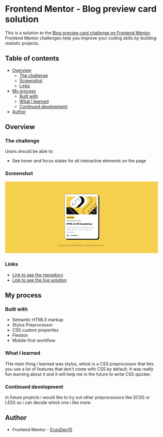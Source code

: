 # Frontend Mentor - Blog preview card solution

This is a solution to the [Blog preview card challenge on Frontend Mentor](https://www.frontendmentor.io/challenges/blog-preview-card-ckPaj01IcS). Frontend Mentor challenges help you improve your coding skills by building realistic projects. 

## Table of contents

- [Overview](#overview)
  - [The challenge](#the-challenge)
  - [Screenshot](#screenshot)
  - [Links](#links)
- [My process](#my-process)
  - [Built with](#built-with)
  - [What I learned](#what-i-learned)
  - [Continued development](#continued-development)
- [Author](#author)


## Overview

### The challenge

Users should be able to:

- See hover and focus states for all interactive elements on the page

### Screenshot

![screenshot](/assets/images/brave_screenshot.png)

### Links

- [Link to see the repository](https://github.com/EnzoDev10/blog-preview-card)
- [Link to see the live solution](https://enzodev10.github.io/blog-preview-card/)

## My process

### Built with

- Semantic HTML5 markup
- Stylus Preprocessor
- CSS custom properties
- Flexbox
- Mobile-first workflow

### What I learned

THe main thing i learned was stylus, whick is a CSS preprocessor that lets you use a lot of features that don't come with CSS by default. It was really fun learning about it and it will help me in the future to write CSS quicker.

### Continued development

In future projects i would like to try out other preprocessors like SCSS or LESS so i can decide whick one i like more.

## Author

- Frontend Mentor - [EnzoDev10](https://www.frontendmentor.io/profile/EnzoDev10)
